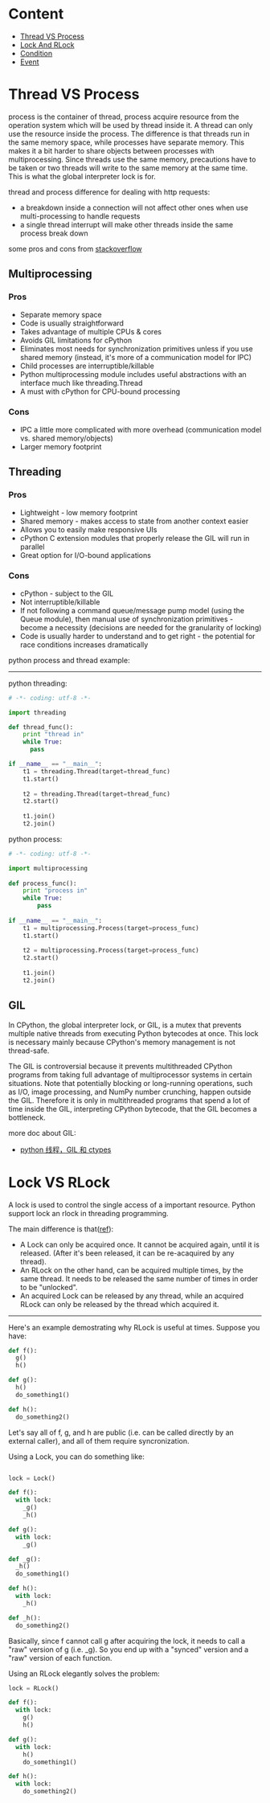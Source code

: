 # Content

* [Thread VS Process](#Thread-VS-Process)
* [Lock And RLock](#Lock-VS-RLock)
* [Condition](#Condition)
* [Event](#Event)

# Thread VS Process

process is the container of thread, process acquire resource from the operation system which 
will be used by thread inside it. A thread can only use the resource inside the process. The 
difference is that threads run in the same memory space, while processes have separate memory. 
This makes it a bit harder to share objects between processes with multiprocessing. Since threads 
use the same memory, precautions have to be taken or two threads will write to the same memory 
at the same time. This is what the global interpreter lock is for. 

thread and process difference for dealing with http requests:

- a breakdown inside a connection will not affect other ones when use multi-processing to handle requests
- a single thread interrupt will make other threads inside the same process break down

some pros and cons from [stackoverflow](http://stackoverflow.com/questions/3044580/multiprocessing-vs-threading-python)

## Multiprocessing

### Pros

- Separate memory space
- Code is usually straightforward
- Takes advantage of multiple CPUs & cores
- Avoids GIL limitations for cPython
- Eliminates most needs for synchronization primitives unless if you use shared memory (instead, it's more of a communication model for IPC)
- Child processes are interruptible/killable
- Python multiprocessing module includes useful abstractions with an interface much like threading.Thread
- A must with cPython for CPU-bound processing

### Cons

- IPC a little more complicated with more overhead (communication model vs. shared memory/objects)
- Larger memory footprint

## Threading

### Pros

- Lightweight - low memory footprint
- Shared memory - makes access to state from another context easier
- Allows you to easily make responsive UIs
- cPython C extension modules that properly release the GIL will run in parallel
- Great option for I/O-bound applications

### Cons

- cPython - subject to the GIL
- Not interruptible/killable
- If not following a command queue/message pump model (using the Queue module), then manual use of synchronization primitives - become a necessity (decisions are needed for the granularity of locking)
- Code is usually harder to understand and to get right - the potential for race conditions increases dramatically

python process and thread example:

<hr>

python threading:

``` python
# -*- coding: utf-8 -*-

import threading

def thread_func():
    print "thread in"
    while True:
      pass  

if __name__ == "__main__":
    t1 = threading.Thread(target=thread_func)
    t1.start()
    
    t2 = threading.Thread(target=thread_func)
    t2.start()
    
    t1.join()
    t2.join()
```

python process:

``` python
# -*- coding: utf-8 -*-

import multiprocessing  
  
def process_func():   
    print "process in"  
    while True:  
        pass  
  
if __name__ == "__main__":  
    t1 = multiprocessing.Process(target=process_func)  
    t1.start()  
  
    t2 = multiprocessing.Process(target=process_func)  
    t2.start()  
      
    t1.join()  
    t2.join()  
```

## GIL

In CPython, the global interpreter lock, or GIL, is a mutex that prevents multiple native 
threads from executing Python bytecodes at once. This lock is necessary mainly because CPython's 
memory management is not thread-safe.

The GIL is controversial because it prevents multithreaded CPython programs from taking full 
advantage of multiprocessor systems in certain situations. Note that potentially blocking or 
long-running operations, such as I/O, image processing, and NumPy number crunching, happen outside 
the GIL. Therefore it is only in multithreaded programs that spend a lot of time inside the GIL, 
interpreting CPython bytecode, that the GIL becomes a bottleneck.

more doc about GIL:

- [python 线程，GIL 和 ctypes](http://zhuoqiang.me/python-thread-gil-and-ctypes.html)

# Lock VS RLock

A lock is used to control the single access of a important resource. Python support lock an rlock in threading programming.

The main difference is that([ref](http://stackoverflow.com/questions/22885775/what-is-the-difference-between-lock-and-rlock)):

- A Lock can only be acquired once. It cannot be acquired again, 
until it is released. (After it's been released, it can be re-acaquired by any thread).
- An RLock on the other hand, can be acquired multiple times, by the same thread. It needs 
to be released the same number of times in order to be "unlocked".
- An acquired Lock can be released by any thread, while an acquired 
RLock can only be released by the thread which acquired it.

<hr>

Here's an example demostrating why RLock is useful at times. Suppose you have:

``` python 
def f():
  g()
  h()

def g():
  h()
  do_something1()

def h():
  do_something2()
```

Let's say all of f, g, and h are public (i.e. can be called directly by an external caller), and 
all of them require syncronization.

Using a Lock, you can do something like:

``` python

lock = Lock()

def f():
  with lock:
    _g()
    _h()

def g():
  with lock:
    _g()

def _g():
  _h()
  do_something1()

def h():
  with lock:
    _h()

def _h():
  do_something2()

```

Basically, since f cannot call g after acquiring the lock, it needs to call 
a "raw" version of g (i.e. _g). So you end up with a "synced" version and a "raw" 
version of each function.

Using an RLock elegantly solves the problem:

``` python 
lock = RLock()

def f():
  with lock:
    g()
    h()

def g():
  with lock:
    h()
    do_something1()

def h():
  with lock:
    do_something2()
```
